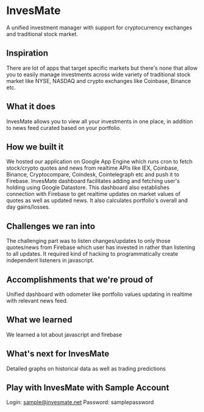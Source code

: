 # InvesMate
A unified investment manager with support for cryptocurrency exchanges and traditional stock market.

## Inspiration
There are lot of apps that target specific markets but there's none that allow you to easily manage investments across wide variety of traditional stock market like NYSE, NASDAQ and crypto exchanges like Coinbase, Binance etc.

## What it does
InvesMate allows you to view all your investments in one place, in addition to news feed curated based on your portfolio.

## How we built it
We hosted our application on Google App Engine which runs cron to fetch stock/crypto quotes and news from realtime APIs like IEX, Coinbase, Binance, Cryptocompare, Coindesk, Cointelegraph etc and push it to Firebase. InvesMate dashboard facilitates adding and fetching user's holding using Google Datastore. This dashboard also establishes connection with Firebase to get realtime updates on market values of quotes as well as updated news. It also calculates portfolio's overall and day gains/losses.

## Challenges we ran into
The challenging part was to listen changes/updates to only those quotes/news from Firebase which user has invested in rather than listening to all updates. It required kind of hacking to programmatically create independent listeners in javascript. 

## Accomplishments that we're proud of
Unified dashboard with odometer like portfolio values updating in realtime with relevant news feed.

## What we learned
We learned a lot about javascript and firebase

## What's next for InvesMate
Detailed graphs on historical data as well as trading predictions

## Play with InvesMate with Sample Account
Login: sample@invesmate.net
Password: samplepassword
